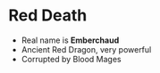 # Red Death

* Real name is **Emberchaud**
* Ancient Red Dragon, very powerful
* Corrupted by Blood Mages